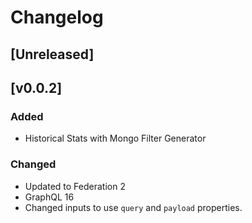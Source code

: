# Changelog

## [Unreleased]

## [v0.0.2]

### Added
- Historical Stats with Mongo Filter Generator

### Changed
- Updated to Federation 2
- GraphQL 16
- Changed inputs to use `query` and `payload` properties.

